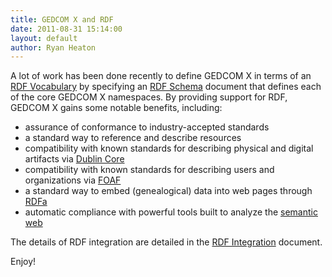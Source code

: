 ```yaml
---
title: GEDCOM X and RDF
date: 2011-08-31 15:14:00
layout: default
author: Ryan Heaton
---
```


A lot of work has been done recently to define GEDCOM X in terms of an [RDF Vocabulary](http://www.w3.org/TR/rdf-primer/) 
by specifying an [RDF Schema](http://www.w3.org/TR/rdf-schema/) document that defines each of the core GEDCOM X namespaces.
By providing support for RDF, GEDCOM X gains some notable benefits, including:

* assurance of conformance to industry-accepted standards
* a standard way to reference and describe resources
* compatibility with known standards for describing physical and digital artifacts via [Dublin Core](http://dublincore.org/)
* compatibility with known standards for describing users and organizations via [FOAF](http://www.foaf-project.org/)
* a standard way to embed (genealogical) data into web pages through [RDFa](http://www.w3.org/TR/rdfa-in-html/)
* automatic compliance with powerful tools built to analyze the [semantic web](http://en.wikipedia.org/wiki/Semantic_web)

The details of RDF integration are detailed in the [RDF Integration](http://www.gedcomx.org/RDF-Integration.html) document.

Enjoy!
